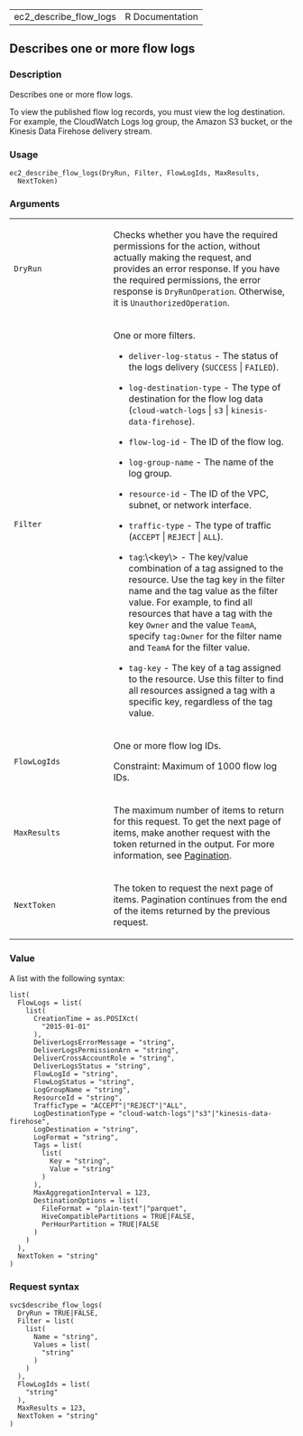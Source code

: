 <table style="width: 100%;">
<tbody>
<tr class="odd">
<td>ec2_describe_flow_logs</td>
<td style="text-align: right;">R Documentation</td>
</tr>
</tbody>
</table>

## Describes one or more flow logs

### Description

Describes one or more flow logs.

To view the published flow log records, you must view the log
destination. For example, the CloudWatch Logs log group, the Amazon S3
bucket, or the Kinesis Data Firehose delivery stream.

### Usage

    ec2_describe_flow_logs(DryRun, Filter, FlowLogIds, MaxResults,
      NextToken)

### Arguments

<table>
<colgroup>
<col style="width: 35%" />
<col style="width: 65%" />
</colgroup>
<tbody>
<tr class="odd">
<td><code id="ec2_describe_flow_logs_:_DryRun">DryRun</code></td>
<td><p>Checks whether you have the required permissions for the action,
without actually making the request, and provides an error response. If
you have the required permissions, the error response is
<code>DryRunOperation</code>. Otherwise, it is
<code>UnauthorizedOperation</code>.</p></td>
</tr>
<tr class="even">
<td><code id="ec2_describe_flow_logs_:_Filter">Filter</code></td>
<td><p>One or more filters.</p>
<ul>
<li><p><code>deliver-log-status</code> - The status of the logs delivery
(<code>SUCCESS</code> | <code>FAILED</code>).</p></li>
<li><p><code>log-destination-type</code> - The type of destination for
the flow log data (<code>cloud-watch-logs</code> | <code>s3</code> |
<code>kinesis-data-firehose</code>).</p></li>
<li><p><code>flow-log-id</code> - The ID of the flow log.</p></li>
<li><p><code>log-group-name</code> - The name of the log group.</p></li>
<li><p><code>resource-id</code> - The ID of the VPC, subnet, or network
interface.</p></li>
<li><p><code>traffic-type</code> - The type of traffic
(<code>ACCEPT</code> | <code>REJECT</code> | <code>ALL</code>).</p></li>
<li><p><code>tag</code>:\&lt;key\&gt; - The key/value combination of a
tag assigned to the resource. Use the tag key in the filter name and the
tag value as the filter value. For example, to find all resources that
have a tag with the key <code>Owner</code> and the value
<code>TeamA</code>, specify <code>tag:Owner</code> for the filter name
and <code>TeamA</code> for the filter value.</p></li>
<li><p><code>tag-key</code> - The key of a tag assigned to the resource.
Use this filter to find all resources assigned a tag with a specific
key, regardless of the tag value.</p></li>
</ul></td>
</tr>
<tr class="odd">
<td><code
id="ec2_describe_flow_logs_:_FlowLogIds">FlowLogIds</code></td>
<td><p>One or more flow log IDs.</p>
<p>Constraint: Maximum of 1000 flow log IDs.</p></td>
</tr>
<tr class="even">
<td><code
id="ec2_describe_flow_logs_:_MaxResults">MaxResults</code></td>
<td><p>The maximum number of items to return for this request. To get
the next page of items, make another request with the token returned in
the output. For more information, see <a
href="https://docs.aws.amazon.com/AWSEC2/latest/APIReference/Query-Requests.html#api-pagination">Pagination</a>.</p></td>
</tr>
<tr class="odd">
<td><code id="ec2_describe_flow_logs_:_NextToken">NextToken</code></td>
<td><p>The token to request the next page of items. Pagination continues
from the end of the items returned by the previous request.</p></td>
</tr>
</tbody>
</table>

### Value

A list with the following syntax:

    list(
      FlowLogs = list(
        list(
          CreationTime = as.POSIXct(
            "2015-01-01"
          ),
          DeliverLogsErrorMessage = "string",
          DeliverLogsPermissionArn = "string",
          DeliverCrossAccountRole = "string",
          DeliverLogsStatus = "string",
          FlowLogId = "string",
          FlowLogStatus = "string",
          LogGroupName = "string",
          ResourceId = "string",
          TrafficType = "ACCEPT"|"REJECT"|"ALL",
          LogDestinationType = "cloud-watch-logs"|"s3"|"kinesis-data-firehose",
          LogDestination = "string",
          LogFormat = "string",
          Tags = list(
            list(
              Key = "string",
              Value = "string"
            )
          ),
          MaxAggregationInterval = 123,
          DestinationOptions = list(
            FileFormat = "plain-text"|"parquet",
            HiveCompatiblePartitions = TRUE|FALSE,
            PerHourPartition = TRUE|FALSE
          )
        )
      ),
      NextToken = "string"
    )

### Request syntax

    svc$describe_flow_logs(
      DryRun = TRUE|FALSE,
      Filter = list(
        list(
          Name = "string",
          Values = list(
            "string"
          )
        )
      ),
      FlowLogIds = list(
        "string"
      ),
      MaxResults = 123,
      NextToken = "string"
    )

